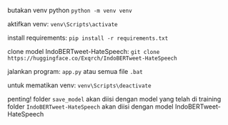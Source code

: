 <p>
butakan venv python
<code>python -m venv venv</code>
</p>

<p>
aktifkan venv:
<code>venv\Scripts\activate</code>
</p>

<p>
install requirements:
<code>pip install -r requirements.txt</code>
</p>

<p>
clone model IndoBERTweet-HateSpeech:
<code>git clone https://huggingface.co/Exqrch/IndoBERTweet-HateSpeech</code>
</p>

<p>
jalankan program:
<code>app.py</code>
atau
semua file <code>.bat</code>
</p>

<p>
untuk mematikan venv:
<code>venv\Scripts\deactivate</code>
</p>

<p>
penting!
folder <code>save_model</code> akan diisi dengan model yang telah di training
folder <code>IndoBERTweet-HateSpeech</code> akan diisi dengan model IndoBERTweet-HateSpeech
</p>
